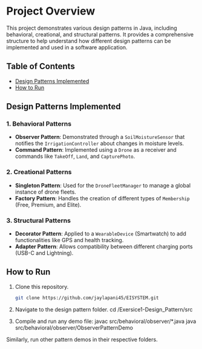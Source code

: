 # Project Overview

This project demonstrates various design patterns in Java, including behavioral, creational, and structural patterns. It provides a comprehensive structure to help understand how different design patterns can be implemented and used in a software application.

## Table of Contents
- [Design Patterns Implemented](#design-patterns-implemented)
- [How to Run](#how-to-run)
## Design Patterns Implemented

### 1. Behavioral Patterns
- **Observer Pattern**: Demonstrated through a `SoilMoistureSensor` that notifies the `IrrigationController` about changes in moisture levels.
- **Command Pattern**: Implemented using a `Drone` as a receiver and commands like `TakeOff`, `Land`, and `CapturePhoto`.

### 2. Creational Patterns
- **Singleton Pattern**: Used for the `DroneFleetManager` to manage a global instance of drone fleets.
- **Factory Pattern**: Handles the creation of different types of `Membership` (Free, Premium, and Elite).

### 3. Structural Patterns
- **Decorator Pattern**: Applied to a `WearableDevice` (Smartwatch) to add functionalities like GPS and health tracking.
- **Adapter Pattern**: Allows compatibility between different charging ports (USB-C and Lightning).

## How to Run

1. Clone this repository.
   ```bash
   git clone https://github.com/jaylapani45/EISYSTEM.git

2. Navigate to the design pattern folder.
    cd /Exersice1-Design_Pattern/src

3. Compile and run any demo file:
    javac src/behavioral/observer/*.java
    java src/behavioral/observer/ObserverPatternDemo

Similarly, run other pattern demos in their respective folders.
